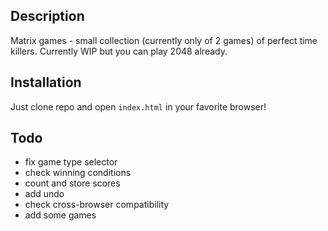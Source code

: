 ## Description

Matrix games - small collection (currently only of 2 games) of perfect time killers. Currently WIP but you can play 2048 already.

## Installation

Just clone repo and open `index.html` in your favorite browser!

## Todo

- fix game type selector
- check winning conditions
- count and store scores
- add undo
- check cross-browser compatibility
- add some games
